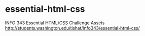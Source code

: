 essential-html-css
==================

INFO 343 Essential HTML/CSS Challenge Assets
http://students.washington.edu/tishat/info343/essential-html-css/

